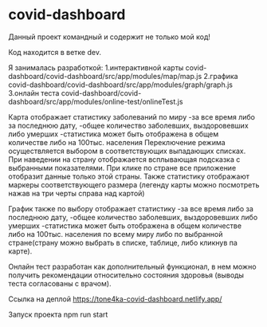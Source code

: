 # covid-dashboard

Данный проект командный и содержит не только мой код!

Код находится в ветке dev.

Я занималась разработкой: 
1.интерактивной карты covid-dashboard/covid-dashboard/src/app/modules/map/map.js
2.графика covid-dashboard/covid-dashboard/src/app/modules/graph/graph.js
3.онлайн теста covid-dashboard/covid-dashboard/src/app/modules/online-test/onlineTest.js

Карта отображает статистику заболеваний по миру
-за все время либо за последнюю дату,
-общее количество заболевших, выздоровевших либо умерших
-статистика может быть отображена в общем количестве либо на 100тыс. населения
Переключение режима осуществляется выбором в соответствующих выпадающих списках.
При наведении на страну отображается всплывающая подсказка с выбранными показателями. При клике по стране все приложение отобразит данные только этой страны.
Также статистику отображают маркеры соответствующего размера (легенду карты можно посмотреть нажав на три черты справа над картой)

График также по выбору отображает статистику
-за все время либо за последнюю дату,
-общее количество заболевших, выздоровевших либо умерших
-статистика может быть отображена в общем количестве либо на 100тыс. населения
по всему миру либо по выбранной стране(страну можно выбрать в списке, таблице, либо кликнув па карте).

Онлайн тест разработан как дополнительный функционал, в нем можно получить рекомендации относительно состояния здоровья (выводы теста согласованы с врачом).

Ссылка на деплой https://tone4ka-covid-dashboard.netlify.app/

Запуск проекта npm run start

